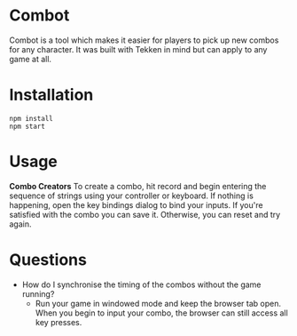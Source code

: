 # Combot

Combot is a tool which makes it easier for players to pick up new combos for any character. It was built with Tekken in mind but can apply to any game at all.

# Installation
```
npm install
npm start
```

# Usage
**Combo Creators**
To create a combo, hit record and begin entering the sequence of strings using your controller or keyboard. If nothing is happening, open the key bindings dialog to bind your inputs.
If you're satisfied with the combo you can save it. Otherwise, you can reset and try again.


# Questions
* How do I synchronise the timing of the combos without the game running?
	* Run your game in windowed mode and keep the browser tab open. When you begin to input your combo, the browser can still access all key presses.